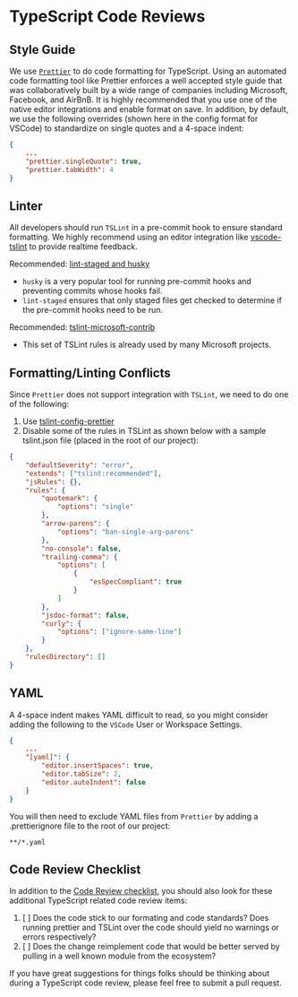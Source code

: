 # TypeScript Code Reviews

## Style Guide

We use [`Prettier`](https://prettier.io/) to do code formatting for TypeScript. Using an automated code formatting tool like Prettier enforces a well accepted style guide that was collaboratively built by a wide range of companies including Microsoft, Facebook, and AirBnB. It is highly recommended that you use one of the native editor integrations and enable format on save. In addition, by default, we use the following overrides (shown here in the config format for VSCode) to standardize on single quotes and a 4-space indent:

```json
{
    ...
    "prettier.singleQuote": true,
    "prettier.tabWidth": 4
}
```

## Linter

All developers should run `TSLint` in a pre-commit hook to ensure standard formatting. We highly recommend using an editor integration like [vscode-tslint](https://github.com/Microsoft/vscode-tslint) to provide realtime feedback.

Recommended: [lint-staged and husky](https://github.com/okonet/lint-staged#installation-and-setup)

-   `husky` is a very popular tool for running pre-commit hooks and preventing commits whose hooks fail.
-   `lint-staged` ensures that only staged files get checked to determine if the pre-commit hooks need to be run.

Recommended: [tslint-microsoft-contrib](https://www.npmjs.com/package/tslint-microsoft-contrib)

-   This set of TSLint rules is already used by many Microsoft projects.

## Formatting/Linting Conflicts

Since `Prettier` does not support integration with `TSLint`, we need to do one of the following:

1. Use [tslint-config-prettier](https://www.npmjs.com/package/tslint-config-prettier)
1. Disable some of the rules in TSLint as shown below with a sample tslint.json file (placed in the root of our project):

```json
{
    "defaultSeverity": "error",
    "extends": ["tslint:recommended"],
    "jsRules": {},
    "rules": {
        "quotemark": {
            "options": "single"
        },
        "arrow-parens": {
            "options": "ban-single-arg-parens"
        },
        "no-console": false,
        "trailing-comma": {
            "options": [
                {
                    "esSpecCompliant": true
                }
            ]
        },
        "jsdoc-format": false,
        "curly": {
            "options": ["ignore-same-line"]
        }
    },
    "rulesDirectory": []
}
```

## YAML

A 4-space indent makes YAML difficult to read, so you might consider adding the following to the `VSCode` User or Workspace Settings.

```json
{
    ...
    "[yaml]": {
        "editor.insertSpaces": true,
        "editor.tabSize": 2,
        "editor.autoIndent": false
    }
}
```

You will then need to exclude YAML files from `Prettier` by adding a .prettierignore file to the root of our project:

```
**/*.yaml
```

## Code Review Checklist

In addition to the [Code Review checklist](../readme.md), you should also look for these additional TypeScript related code review items:

1.  [ ] Does the code stick to our formating and code standards? Does running prettier and TSLint over the code should yield no warnings or errors respectively?
1.  [ ] Does the change reimplement code that would be better served by pulling in a well known module from the ecosystem?

If you have great suggestions for things folks should be thinking about during a TypeScript code review, please feel free to submit a pull request.

